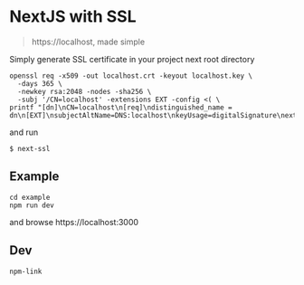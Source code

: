 # NextJS with SSL
> https://localhost, made simple


Simply generate SSL certificate in your project next root directory
```shell
openssl req -x509 -out localhost.crt -keyout localhost.key \
  -days 365 \
  -newkey rsa:2048 -nodes -sha256 \
  -subj '/CN=localhost' -extensions EXT -config <( \
printf "[dn]\nCN=localhost\n[req]\ndistinguished_name = dn\n[EXT]\nsubjectAltName=DNS:localhost\nkeyUsage=digitalSignature\nextendedKeyUsage=serverAuth")
```
and run
```shell
$ next-ssl
```

## Example
```
cd example
npm run dev
```
and browse https://localhost:3000

## Dev
```
npm-link
```
